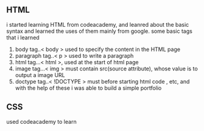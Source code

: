 ## HTML 
i started learning HTML from codeacademy, and leanred about the basic syntax and learned the uses of them mainly from google.
some basic tags that i learned

1. body tag..< body > used to specify the content in the HTML page
2. paragraph tag..< p > used to write a paragraph
3. html tag...< html >, used at the start of html page
4. image tag...< img > must contain src(source attribute), whose value is to output a image URL
5. doctype tag..< !DOCTYPE > must before starting html code
  , etc, and with the help of these i was able to build a simple portfolio

## CSS
used codeacademy to learn
